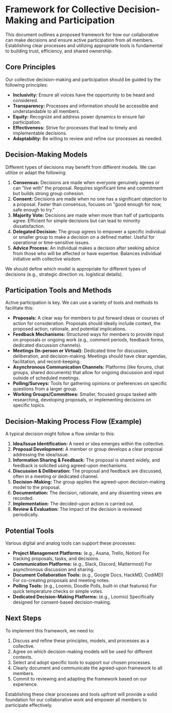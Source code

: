 # Framework for Collective Decision-Making and Participation

This document outlines a proposed framework for how our collaborative can make decisions and ensure active participation from all members. Establishing clear processes and utilizing appropriate tools is fundamental to building trust, efficiency, and shared ownership.

## Core Principles

Our collective decision-making and participation should be guided by the following principles:

* **Inclusivity:** Ensure all voices have the opportunity to be heard and considered.
* **Transparency:** Processes and information should be accessible and understandable to all members.
* **Equity:** Recognize and address power dynamics to ensure fair participation.
* **Effectiveness:** Strive for processes that lead to timely and implementable decisions.
* **Adaptability:** Be willing to review and refine our processes as needed.

## Decision-Making Models

Different types of decisions may benefit from different models. We can utilize or adapt the following:

1.  **Consensus:** Decisions are made when everyone genuinely agrees or can "live with" the proposal. Requires significant time and commitment but builds strong group cohesion.
2.  **Consent:** Decisions are made when no one has a significant objection to a proposal. Faster than consensus, focuses on "good enough for now, safe enough to try."
3.  **Majority Vote:** Decisions are made when more than half of participants agree. Efficient for simple decisions but can lead to minority dissatisfaction.
4.  **Delegated Decision:** The group agrees to empower a specific individual or smaller group to make a decision on a defined matter. Useful for operational or time-sensitive issues.
5.  **Advice Process:** An individual makes a decision after seeking advice from those who will be affected or have expertise. Balances individual initiative with collective wisdom.

We should define which model is appropriate for different types of decisions (e.g., strategic direction vs. logistical details).

## Participation Tools and Methods

Active participation is key. We can use a variety of tools and methods to facilitate this:

* **Proposals:** A clear way for members to put forward ideas or courses of action for consideration. Proposals should ideally include context, the proposed action, rationale, and potential implications.
* **Feedback Mechanisms:** Structured ways for members to provide input on proposals or ongoing work (e.g., comment periods, feedback forms, dedicated discussion channels).
* **Meetings (In-person or Virtual):** Dedicated time for discussion, deliberation, and decision-making. Meetings should have clear agendas, facilitation, and record-keeping.
* **Asynchronous Communication Channels:** Platforms (like forums, chat groups, shared documents) that allow for ongoing discussion and input outside of scheduled meetings.
* **Polling/Surveys:** Tools for gathering opinions or preferences on specific questions from a larger group.
* **Working Groups/Committees:** Smaller, focused groups tasked with researching, developing proposals, or implementing decisions on specific topics.

## Decision-Making Process Flow (Example)

A typical decision might follow a flow similar to this:

1.  **Idea/Issue Identification:** A need or idea emerges within the collective.
2.  **Proposal Development:** A member or group develops a clear proposal addressing the idea/issue.
3.  **Information Sharing & Feedback:** The proposal is shared widely, and feedback is solicited using agreed-upon mechanisms.
4.  **Discussion & Deliberation:** The proposal and feedback are discussed, often in a meeting or dedicated channel.
5.  **Decision-Making:** The group applies the agreed-upon decision-making model to the proposal.
6.  **Documentation:** The decision, rationale, and any dissenting views are recorded.
7.  **Implementation:** The decided-upon action is carried out.
8.  **Review & Evaluation:** The impact of the decision is reviewed periodically.

## Potential Tools

Various digital and analog tools can support these processes:

* **Project Management Platforms:** (e.g., Asana, Trello, Notion) For tracking proposals, tasks, and decisions.
* **Communication Platforms:** (e.g., Slack, Discord, Mattermost) For asynchronous discussion and sharing.
* **Document Collaboration Tools:** (e.g., Google Docs, HackMD, CodiMD) For co-creating proposals and meeting notes.
* **Polling Tools:** (e.g., Loomio, Doodle Polls, built-in chat features) For quick temperature checks or simple votes.
* **Dedicated Decision-Making Platforms:** (e.g., Loomio) Specifically designed for consent-based decision-making.

## Next Steps

To implement this framework, we need to:

1.  Discuss and refine these principles, models, and processes as a collective.
2.  Agree on which decision-making models will be used for different contexts.
3.  Select and adopt specific tools to support our chosen processes.
4.  Clearly document and communicate the agreed-upon framework to all members.
5.  Commit to reviewing and adapting the framework based on our experience.

Establishing these clear processes and tools upfront will provide a solid foundation for our collaborative work and empower all members to participate effectively.
